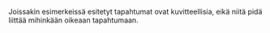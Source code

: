 Joissakin esimerkeissä esitetyt tapahtumat ovat kuvitteellisia, eikä niitä pidä liittää mihinkään oikeaan tapahtumaan.